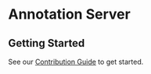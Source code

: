 # Annotation Server

## Getting Started

See our [Contribution Guide](CONTRIBUTING.md) to get started.
